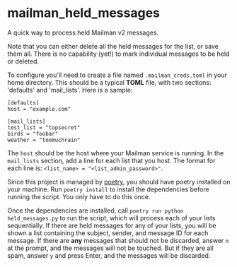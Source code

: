 # mailman_held_messages
A quick way to process held Mailman v2 messages.

Note that you can either delete all the held messages for the list, or save them all. There is no
capability (yet!) to mark individual messages to be held or deleted.

To configure you'll need to create a file named `.mailman_creds.toml` in your home directory. This
should be a typical **TOML** file, with two sections: 'defaults' and 'mail_lists'. Here is a sample: 

```
[defaults]
host = "example.com"

[mail_lists]
test_list = "topsecret"
birds = "foobar"
weather = "toomuchrain"

```

The `host` should be the host where your Mailman service is running. In the `mail_lists` section,
add a line for each list that you host. The format for each line is: `<list_name> =
"<list_admin_password>"`.

Since this project is managed by [poetry](https://python-poetry.org/docs/ "poetry"), you should have
poetry installed on your machine. Run `poetry install` to install the dependencies before running
the script. You only have to do this once.

Once the dependencies are installed, call `poetry run python held_messages.py` to run the script,
which will process each of your lists sequentially. If there are held messages for any of your
lists, you will be shown a list containing the subject, sender, and message ID for each message. If
there are **any** messages that should not be discarded, answer `n` at the prompt, and the messages
will not be touched. But if they are all spam, answer `y` and press Enter, and the messages will be
discarded.
